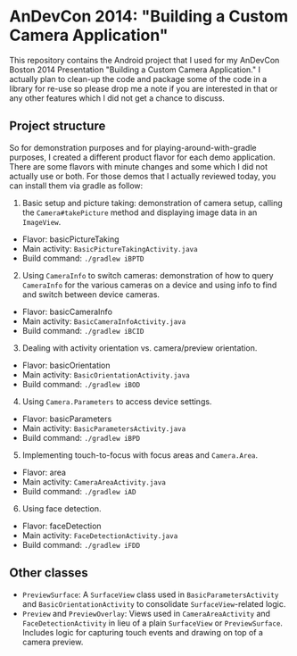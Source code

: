 AnDevCon 2014: "Building a Custom Camera Application"
=============================

This repository contains the Android project that I used for my AnDevCon Boston 2014 Presentation "Building a Custom Camera Application." I actually plan to clean-up the code and package some of the code in a library for re-use so please drop me a note if you are interested in that or any other features which I did not get a chance to discuss.

Project structure
-----------------

So for demonstration purposes and for playing-around-with-gradle purposes, I created a different product flavor for each demo application. There are some flavors with minute changes and some which I did not actually use or both. For those demos that I actually reviewed today, you can install them via gradle as follow:

1. Basic setup and picture taking: demonstration of camera setup, calling the `Camera#takePicture` method and displaying image data in an `ImageView`.
  - Flavor: basicPictureTaking
  - Main activity: `BasicPictureTakingActivity.java`
  - Build command: `./gradlew iBPTD`
2. Using `CameraInfo` to switch cameras: demonstration of how to query `CameraInfo` for the various cameras on a device and using info to find and switch between device cameras.
  - Flavor: basicCameraInfo
  - Main activity: `BasicCameraInfoActivity.java`
  - Build command: `./gradlew iBCID`
3. Dealing with activity orientation vs. camera/preview orientation.
  - Flavor: basicOrientation
  - Main activity: `BasicOrientationActivity.java`
  - Build command: `./gradlew iBOD`
4. Using `Camera.Parameters` to access device settings.
  - Flavor: basicParameters
  - Main activity: `BasicParametersActivity.java`
  - Build command: `./gradlew iBPD`
5. Implementing touch-to-focus with focus areas and `Camera.Area`.
  - Flavor: area
  - Main activity: `CameraAreaActivity.java`
  - Build command: `./gradlew iAD`
6. Using face detection.
  - Flavor: faceDetection
  - Main activity: `FaceDetectionActivity.java`
  - Build command: `./gradlew iFDD`

Other classes
-------------
- `PreviewSurface`: A `SurfaceView` class used in `BasicParametersActivity` and `BasicOrientationActivity` to consolidate `SurfaceView`-related logic.
- `Preview` and `PreviewOverlay`: Views used in `CameraAreaActivity` and `FaceDetectionActivity` in lieu of a plain `SurfaceView` or `PreviewSurface`. Includes logic for capturing touch events and drawing on top of a camera preview.